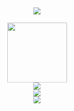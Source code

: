 <!--首页美化参考https://zhuanlan.zhihu.com/p/454597068-->

<!--滚动显示一句话-->
<h1 align="center"> 
  <a href="https://sunguoqi.com/"> 
    <img src="https://readme-typing-svg.herokuapp.com/?lines=console.log(%22Hello%2C%20World!%22);Github首页建设中，请期待。。。!&center=true&size=27"> 
  </a> 
</h1>

<!--这个是仓库基本情况卡片，风格切换看这边:https://github.com/anuraghazra/github-readme-stats/blob/master/themes/README.md-->
<div align="center"> 
  <img height="137px" src="https://github-readme-stats.vercel.app/api?username=CodeDuang&hide_title=true&hide_border=true&theme=vue-dark&show_icons=true" /> 
</div>

<!--这个是仓库编程语言情况,风格切换看这边:https://github.com/anuraghazra/github-readme-stats/blob/master/themes/README.md-->
<div align="center"> 
  <img src="https://github-readme-stats.vercel.app/api/top-langs/?username=CodeDuang&hide_title=true&hide_border=true&layout=compact&theme=vue-dark" /> 
</div>

<!--过去31天github活动情况-->
<div align="center"> 
  <img src="https://activity-graph.herokuapp.com/graph?username=CodeDuang&theme=xcode" /> 
</div>


<!--来访用户数，实时更新-->
<div align="center"> 
  <img src="https://visitor-badge.glitch.me/badge?page_id=CodeDuang" /> 
</div>

<!--
**CodeDuang/CodeDuang** is a ✨ _special_ ✨ repository because its `README.md` (this file) appears on your GitHub profile.

Here are some ideas to get you started:

- 🔭 I’m currently working on ...
- 🌱 I’m currently learning ...
- 👯 I’m looking to collaborate on ...
- 🤔 I’m looking for help with ...
- 💬 Ask me about ...
- 📫 How to reach me: ...
- 😄 Pronouns: ...
- ⚡ Fun fact: ...
-->
